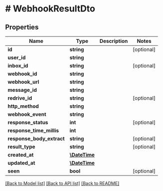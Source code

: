 # # WebhookResultDto

## Properties

Name | Type | Description | Notes
------------ | ------------- | ------------- | -------------
**id** | **string** |  | [optional] 
**user_id** | **string** |  | 
**inbox_id** | **string** |  | [optional] 
**webhook_id** | **string** |  | 
**webhook_url** | **string** |  | 
**message_id** | **string** |  | 
**redrive_id** | **string** |  | [optional] 
**http_method** | **string** |  | 
**webhook_event** | **string** |  | 
**response_status** | **int** |  | [optional] 
**response_time_millis** | **int** |  | 
**response_body_extract** | **string** |  | [optional] 
**result_type** | **string** |  | [optional] 
**created_at** | [**\DateTime**](\DateTime) |  | 
**updated_at** | [**\DateTime**](\DateTime) |  | 
**seen** | **bool** |  | [optional] 

[[Back to Model list]](../../README#documentation-for-models) [[Back to API list]](../../README#documentation-for-api-endpoints) [[Back to README]](../../README)


